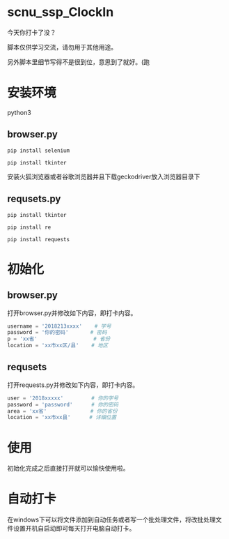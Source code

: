 # scnu_ssp_ClockIn
今天你打卡了没？
  
脚本仅供学习交流，请勿用于其他用途。
  
另外脚本里细节写得不是很到位，意思到了就好。(跑
# 安装环境
python3
## browser.py
`pip install selenium`
  
`pip install tkinter`
  
安装火狐浏览器或者谷歌浏览器并且下载geckodriver放入浏览器目录下
## requsets.py
`pip install tkinter`
  
`pip install re`
  
`pip install requests`

# 初始化
## browser.py
打开browser.py并修改如下内容，即打卡内容。
```python
username = '2018213xxxx'    # 学号
password = '你的密码'       # 密码
p = 'xx省'                  # 省份
location = 'xx市xx区/县'    # 地区
```
## requsets
打开requests.py并修改如下内容，即打卡内容。
```python
user = '2018xxxxx'         # 你的学号
password = 'password'      # 你的密码
area = 'xx省'              # 你的省份
location = 'xx市xx县'      # 详细位置
```
# 使用
初始化完成之后直接打开就可以愉快使用啦。
# 自动打卡
在windows下可以将文件添加到自动任务或者写一个批处理文件，将改批处理文件设置开机自启动即可每天打开电脑自动打卡。
